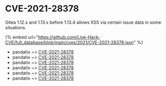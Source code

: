 # CVE-2021-28378

Gitea 1.12.x and 1.13.x before 1.13.4 allows XSS via certain issue data in some situations.

{% embed url="https://github.com/Live-Hack-CVE/full_database/blob/main/cves/2021/CVE-2021-28378.json" %}


* pandatix ~> [CVE-2021-28378](https://www.alice-snow.ru/2021/database/cve-2021-28378/cve-2021-28378-pandatix)
* pandatix ~> [CVE-2021-28378](https://www.alice-snow.ru/2021/database/cve-2021-28378/cve-2021-28378-pandatix)
* pandatix ~> [CVE-2021-28378](https://www.alice-snow.ru/2021/database/cve-2021-28378/cve-2021-28378-pandatix)
* pandatix ~> [CVE-2021-28378](https://www.alice-snow.ru/2021/database/cve-2021-28378/cve-2021-28378-pandatix)
* pandatix ~> [CVE-2021-28378](https://www.alice-snow.ru/2021/database/cve-2021-28378/cve-2021-28378-pandatix)
* pandatix ~> [CVE-2021-28378](https://www.alice-snow.ru/2021/database/cve-2021-28378/cve-2021-28378-pandatix)